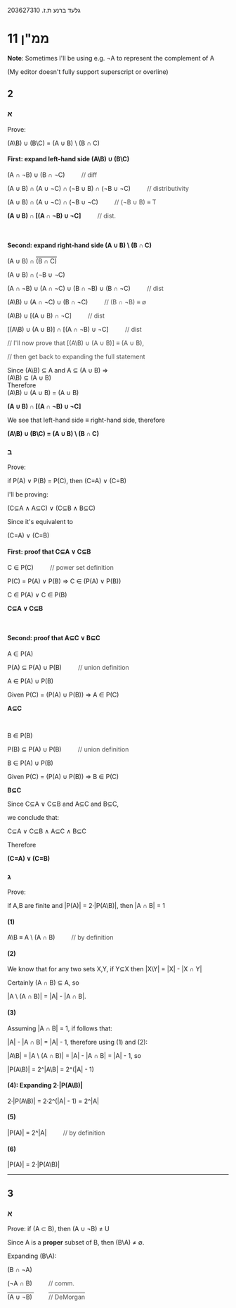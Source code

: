 גלעד ברנע ת.ז. 203627310

# ממ"ן 11



**Note**: Sometimes I'll be using e.g. ¬A to represent the complement of A

(My editor doesn't fully support superscript or overline)



<div class="line"></div>



## 2



### א

Prove:


(A\B) ∪ (B\C) = (A ∪ B) \ (B ∩ C)

<div class="thin-line"></div>

#### First: expand left-hand side (A\B) ∪ (B\C)

(A ∩ ¬B) ∪ (B ∩ ¬C)  <span style="padding-left: 25pt; color: rgb(75,75,75)">// diff</span>

(A ∪ B) ∩ (A ∪ ¬C) ∩ (¬B ∪ B) ∩ (¬B ∪ ¬C) <span style="padding-left: 25pt; color: rgb(75,75,75)">// distributivity</span>

(A ∪ B) ∩ (A ∪ ¬C) ∩ (¬B ∪ ¬C) <span style="padding-left: 25pt; color: rgb(75,75,75)">// (¬B ∪ B) ≡ T</span>

**(A ∪ B) ∩ [(A ∩ ¬B) ∪ ¬C]** <span style="padding-left: 25pt; color: rgb(75,75,75)">// dist.</span>

<br>

#### Second: expand right-hand side (A ∪ B) \ (B ∩ C)

(A ∪ B) ∩ <span style="text-decoration: overline">(B ∩ C)</span>

(A ∪ B) ∩ (¬B ∪ ¬C)

(A ∩ ¬B) ∪ (A ∩ ¬C) ∪ (B ∩ ¬B) ∪ (B ∩ ¬C) <span style="padding-left: 25pt; color: rgb(75,75,75)">// dist</span>

(A\B) ∪ (A ∩ ¬C) ∪ (B ∩ ¬C) <span style="padding-left: 25pt; color: rgb(75,75,75)">// (B ∩ ¬B) ≡ ∅</span>

(A\B) ∪ [(A ∪ B) ∩ ¬C] <span style="padding-left: 25pt; color: rgb(75,75,75)">// dist</span>

[(A\B) ∪ (A ∪ B)] ∩ [(A ∩ ¬B) ∪ ¬C] <span style="padding-left: 25pt; color: rgb(75,75,75)">// dist</span>



<span style="color: rgb(75,75,75)">// I'll now prove that [(A\B) ∪ (A ∪ B)] ≡ (A ∪ B), </span>

<span style="color: rgb(75,75,75)">// then get back to expanding the full statement </span>



<div class="box">

Since (A\B) ⊆ A and A ⊆ (A ∪ B) ⇒<br>(A\B) ⊆ (A ∪ B)<br>Therefore<br>(A\B) ∪ (A ∪ B) = (A ∪ B)<br></div>



**(A ∪ B) ∩ [(A ∩ ¬B) ∪ ¬C]**

<div class="thin-line"></div>

We see that left-hand side ≡ right-hand side, therefore

**(A\B) ∪ (B\C) = (A ∪ B) \ (B ∩ C)**


<div class="line"></div>

### ב

Prove: 

if P(A) ∨ P(B) = P(C), then (C=A) ∨ (C=B)

<div class="thin-line"></div>



I'll be proving:

(C⊆A ∧ A⊆C) ∨ (C⊆B ∧ B⊆C)

Since it's equivalent to

(C=A) ∨ (C=B)

<div class="thin-line"></div>



#### First: proof that C⊆A ∨ C⊆B

C ∈ P(C) <span style="padding-left: 25pt; color: rgb(75,75,75)">// power set definition</span>

P(C) = P(A) ∨ P(B) ⇒ C ∈ (P(A) ∨ P(B))

C ∈ P(A) ∨ C ∈ P(B)

**C⊆A ∨ C⊆B**

<br>

#### Second: proof that A⊆C ∨ B⊆C



A ∈ P(A)

P(A) ⊆ P(A) ∪ P(B) <span style="padding-left: 25pt; color: rgb(75,75,75)">// union definition</span>

A ∈ P(A) ∪ P(B)

Given P(C) = (P(A) ∪ P(B)) ⇒ A ∈ P(C)

**A⊆C**

<br>

B ∈ P(B)

P(B) ⊆ P(A) ∪ P(B) <span style="padding-left: 25pt; color: rgb(75,75,75)">// union definition</span>

B ∈ P(A) ∪ P(B)

Given P(C) = (P(A) ∪ P(B)) ⇒ B ∈ P(C)

**B⊆C**

<div class="thin-line"></div>

Since C⊆A ∨ C⊆B and A⊆C and B⊆C,

we conclude that: 

C⊆A ∨ C⊆B ∧ A⊆C ∧ B⊆C

Therefore

**(C=A) ∨ (C=B)**

<div class="line"></div>

### ג

Prove:


if A,B are finite and |P(A)| = 2·|P(A\B)|, then |A ∩ B| = 1

<div class="thin-line"></div>

#### (1)

A\B ≡ A \ (A ∩ B) <span style="padding-left: 25pt; color: rgb(75,75,75)">// by definition</span>



#### (2)

We know that for any two sets X,Y, if Y⊆X then |X\Y| = |X| - |X ∩ Y|

Certainly (A ∩ B) ⊆ A, so

|A \ (A ∩ B)| = |A| - |A ∩ B|.



#### (3)

Assuming |A ∩ B| = 1, if follows that:

|A| - |A ∩ B| = |A| - 1, therefore using (1) and (2):

|A\B| = |A \ (A ∩ B)| = |A| - |A ∩ B| = |A| - 1, so

|P(A\B)| = 2^|A\B| = 2^(|A| - 1)



#### (4): Expanding 2·|P(A\B)|

2·|P(A\B)| = 2·2^(|A| - 1) = 2^|A|



#### (5)

|P(A)| = 2^|A| <span style="padding-left: 25pt; color: rgb(75,75,75)">// by definition</span>



#### (6)

|P(A)| = 2·|P(A\B)|




---

## 3

### א


Prove: if (A ⊂ B), then (A ∪ ¬B) ≠ U

<div class="thin-line"></div>

Since A is a __proper__ subset of B, then (B\A) ≠ ∅.

Expanding (B\A):

(B ∩ ¬A)

(¬A ∩ B) <span style="padding-left: 25pt; color: rgb(75,75,75)">// comm.</span>

<span style="text-decoration: overline">(A ∪ ¬B) <span style="padding-left: 25pt; color: rgb(75,75,75)">// DeMorgan</span></span>


